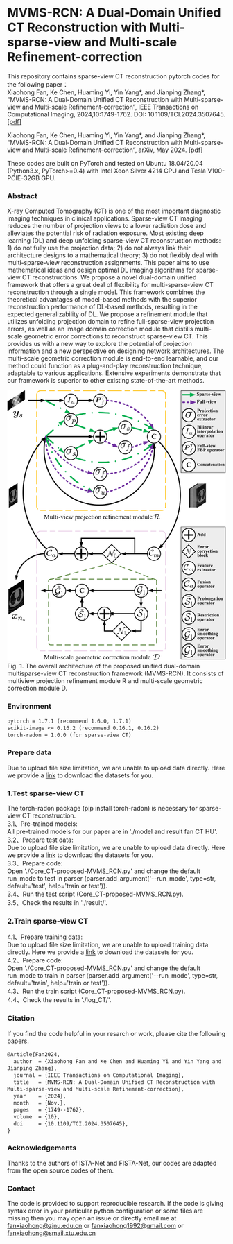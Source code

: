 # MVMS-RCN: A Dual-Domain Unified CT Reconstruction with Multi-sparse-view and Multi-scale Refinement-correction

This repository contains sparse-view CT reconstruction pytorch codes for the following paper：  
Xiaohong Fan, Ke Chen, Huaming Yi, Yin Yang*, and Jianping Zhang*, “MVMS-RCN: A Dual-Domain Unified CT Reconstruction with Multi-sparse-view and Multi-scale Refinement-correction”, IEEE Transactions on Computational Imaging, 2024,10:1749-1762. DOI: 10.1109/TCI.2024.3507645. [[pdf]](https://ieeexplore.ieee.org/stamp/stamp.jsp?tp=&arnumber=10769006) 

Xiaohong Fan, Ke Chen, Huaming Yi, Yin Yang*, and Jianping Zhang*, “MVMS-RCN: A Dual-Domain Unified CT Reconstruction with Multi-sparse-view and Multi-scale Refinement-correction”, arXiv, May 2024. [[pdf]](https://arxiv.org/pdf/2405.17141) 

These codes are built on PyTorch and tested on Ubuntu 18.04/20.04 (Python3.x, PyTorch>=0.4) with Intel Xeon Silver 4214 CPU and Tesla V100-PCIE-32GB GPU.

### Abstract
X-ray Computed Tomography (CT) is one of the most important diagnostic imaging techniques in clinical applications. Sparse-view CT imaging reduces the number of projection views to a lower radiation dose and alleviates the potential risk of radiation exposure. Most existing deep learning (DL) and deep unfolding sparse-view CT reconstruction methods: 1) do not fully use the projection data; 2) do not always link their architecture designs to a mathematical theory; 3) do not flexibly deal with multi-sparse-view reconstruction assignments. This paper aims to use mathematical ideas and design optimal DL imaging algorithms for sparse-view CT reconstructions. We propose a novel dual-domain unified framework that offers a great deal of flexibility for multi-sparse-view CT reconstruction through a single model. This framework combines the theoretical advantages of model-based methods with the superior reconstruction performance of DL-based methods, resulting in the expected generalizability of DL. We propose a refinement module that utilizes unfolding projection domain to refine full-sparse-view projection errors, as well as an image domain correction module that distills multi-scale geometric error corrections to reconstruct sparse-view CT. This provides us with a new way to explore the potential of projection information and a new perspective on designing network architectures. The multi-scale geometric correction module is end-to-end learnable, and our method could function as a plug-and-play reconstruction technique, adaptable to various applications. Extensive experiments demonstrate that our framework is superior to other existing state-of-the-art methods.

![Fig1 ChartFlow_00](https://github.com/fanxiaohong/MVMS-RCN/blob/main/ChartFlow.png)
Fig. 1. The overall architecture of the proposed unified dual-domain multisparse-view CT reconstruction framework (MVMS-RCN). It consists of multiview projection refinement module R and multi-scale geometric correction module D.

### Environment  
```
pytorch = 1.7.1 (recommend 1.6.0, 1.7.1)
scikit-image <= 0.16.2 (recommend 0.16.1, 0.16.2)
torch-radon = 1.0.0 (for sparse-view CT)
```
### Prepare data
Due to upload file size limitation, we are unable to upload data directly. Here we provide a [link](https://pan.baidu.com/s/1baOAEXmHZdsulsCKKgNbsg?pwd=io4f) to download the datasets for you. 

### 1.Test sparse-view CT  
The torch-radon package (pip install torch-radon) is necessary for sparse-view CT reconstruction.    
3.1、Pre-trained models:  
All pre-trained models for our paper are in './model and result fan CT HU'.  
3.2、Prepare test data:  
Due to upload file size limitation, we are unable to upload data directly. Here we provide a [link](https://pan.baidu.com/s/1baOAEXmHZdsulsCKKgNbsg?pwd=io4f) to download the datasets for you.   
3.3、Prepare code:  
Open './Core_CT-proposed-MVMS_RCN.py' and change the default run_mode to test in parser (parser.add_argument('--run_mode', type=str, default='test', help='train or test')).  
3.4、Run the test script (Core_CT-proposed-MVMS_RCN.py).  
3.5、Check the results in './result/'.

### 2.Train sparse-view CT   
4.1、Prepare training data:  
Due to upload file size limitation, we are unable to upload training data directly. Here we provide a [link](https://pan.baidu.com/s/1baOAEXmHZdsulsCKKgNbsg?pwd=io4f) to download the datasets for you.  
4.2、Prepare code:  
Open './Core_CT-proposed-MVMS_RCN.py' and change the default run_mode to train in parser (parser.add_argument('--run_mode', type=str, default='train', help='train or test')).  
4.3、Run the train script (Core_CT-proposed-MVMS_RCN.py).  
4.4、Check the results in './log_CT/'.

### Citation  
If you find the code helpful in your resarch or work, please cite the following papers. 
```
@Article{Fan2024,
  author  = {Xiaohong Fan and Ke Chen and Huaming Yi and Yin Yang and Jianping Zhang},
  journal = {IEEE Transactions on Computational Imaging},
  title   = {MVMS-RCN: A Dual-Domain Unified CT Reconstruction with Multi-sparse-view and Multi-scale Refinement-correction},
  year    = {2024},
  month   = {Nov.},
  pages   = {1749--1762},
  volume  = {10},
  doi     = {10.1109/TCI.2024.3507645},
}
```

### Acknowledgements  
Thanks to the authors of ISTA-Net and FISTA-Net, our codes are adapted from the open source codes of them.   

### Contact  
The code is provided to support reproducible research. If the code is giving syntax error in your particular python configuration or some files are missing then you may open an issue or directly email me at fanxiaohong@zjnu.edu.cn or fanxiaohong1992@gmail.com or fanxiaohong@smail.xtu.edu.cn
